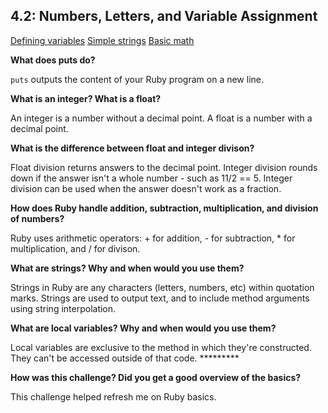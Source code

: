 ## 4.2: Numbers, Letters, and Variable Assignment

[Defining variables](../week-4/defining-variables.rb)
[Simple strings](..week-4/simple-strings.rb)
[Basic math](..week-4/basic-math.rb)


**What does puts do?**

`puts` outputs the content of your Ruby program on a new line. 

**What is an integer? What is a float?**

An integer is a number without a decimal point. A float is a number with a decimal point.

**What is the difference between float and integer divison?**

Float division returns answers to the decimal point. Integer division rounds down if the answer isn't a whole number - such as 11/2 == 5. Integer division can be used when the answer doesn't work as a fraction.

**How does Ruby handle addition, subtraction, multiplication, and division of numbers?**

Ruby uses arithmetic operators: + for addition, - for subtraction, * for multiplication, and / for divison.

**What are strings? Why and when would you use them?**

Strings in Ruby are any characters (letters, numbers, etc) within quotation marks. Strings are used to output text, and to include method arguments using string interpolation.

**What are local variables? Why and when would you use them?**

Local variables are exclusive to the method in which they're constructed. They can't be accessed outside of that code.  *********

**How was this challenge? Did you get a good overview of the basics?**

This challenge helped refresh me on Ruby basics.
